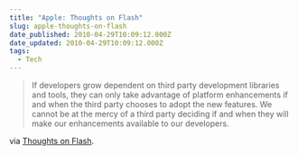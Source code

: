 ```yaml
---
title: "Apple: Thoughts on Flash"
slug: apple-thoughts-on-flash
date_published: 2010-04-29T10:09:12.000Z
date_updated: 2010-04-29T10:09:12.000Z
tags:
  - Tech
---
```


> If developers grow dependent on third party development libraries and tools, they can only take advantage of platform enhancements if and when the third party chooses to adopt the new features. We cannot be at the mercy of a third party deciding if and when they will make our enhancements available to our developers.

via [Thoughts on Flash](http://www.apple.com/hotnews/thoughts-on-flash/).
